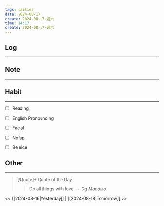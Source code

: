 ```yaml
---
tags: dailies  
date: 2024-08-17
create: 2024-08-17-週六
time: 14:17
create: 2024-08-17-週六
---
```


## Log
---


## Note
---


## Habit
---
- [ ] Reading
- [ ] English Pronouncing
- [ ] Facial
- [ ] Nofap
- [ ] Be nice


## Other
---

> [!Quote]+ Quote of the Day
> > Do all things with love.
> — <cite>Og Mandino</cite>

<< [[2024-08-16|Yesterday]] | [[2024-08-18|Tomorrow]] >>